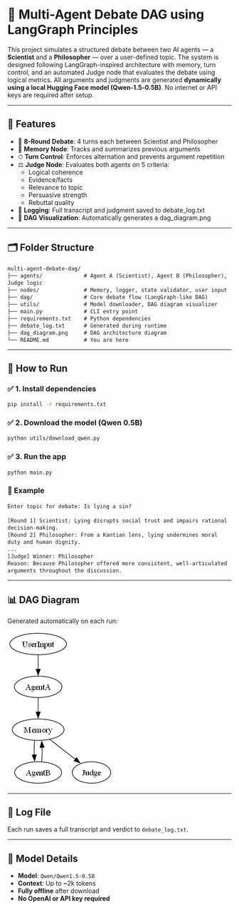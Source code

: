 # 🧠 Multi-Agent Debate DAG using LangGraph Principles

This project simulates a structured debate between two AI agents — a **Scientist** and a **Philosopher** — over a user-defined topic. The system is designed following LangGraph-inspired architecture with memory, turn control, and an automated Judge node that evaluates the debate using logical metrics. All arguments and judgments are generated **dynamically using a local Hugging Face model (Qwen‑1.5‑0.5B)**. No internet or API keys are required after setup.

---

## 📌 Features

- 🔁 **8-Round Debate**: 4 turns each between Scientist and Philosopher
- 🧠 **Memory Node**: Tracks and summarizes previous arguments
- ⏱ **Turn Control**: Enforces alternation and prevents argument repetition
- ⚖️ **Judge Node**: Evaluates both agents on 5 criteria:
  - Logical coherence
  - Evidence/facts
  - Relevance to topic
  - Persuasive strength
  - Rebuttal quality
- 📝 **Logging**: Full transcript and judgment saved to debate_log.txt
- 🧮 **DAG Visualization**: Automatically generates a dag_diagram.png

---

## 🗂️ Folder Structure

```
multi-agent-debate-dag/
├── agents/             # Agent A (Scientist), Agent B (Philosopher), Judge logic
├── nodes/              # Memory, logger, state validator, user input
├── dag/                # Core debate flow (LangGraph-like DAG)
├── utils/              # Model downloader, DAG diagram visualizer
├── main.py             # CLI entry point
├── requirements.txt    # Python dependencies
├── debate_log.txt      # Generated during runtime
├── dag_diagram.png     # DAG architecture diagram
└── README.md           # You are here
```

---

## 🚀 How to Run

### ✅ 1. Install dependencies
```bash
pip install -r requirements.txt
```

### ✅ 2. Download the model (Qwen 0.5B)
```bash
python utils/download_qwen.py
```

### ✅ 3. Run the app
```bash
python main.py
```

### 💬 Example
```text
Enter topic for debate: Is lying a sin?

[Round 1] Scientist: Lying disrupts social trust and impairs rational decision-making.
[Round 2] Philosopher: From a Kantian lens, lying undermines moral duty and human dignity.
...
[Judge] Winner: Philosopher
Reason: Because Philosopher offered more consistent, well-articulated arguments throughout the discussion.
```

---

## 📊 DAG Diagram

Generated automatically on each run:

![DAG Architecture](dag_diagram.png)

---

## 📄 Log File

Each run saves a full transcript and verdict to `debate_log.txt`.

---

## 🤖 Model Details

- **Model**: `Qwen/Qwen1.5-0.5B`
- **Context**: Up to ~2k tokens
- **Fully offline** after download
- **No OpenAI or API key required**
